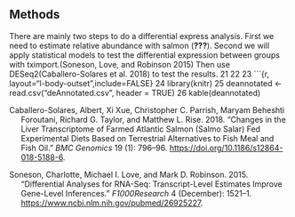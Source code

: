 ## Methods

There are mainly two steps to do a differential express analysis. First
we need to estimate relative abundance with salmon
(<span class="citeproc-not-found" data-reference-id="Raithen">**???**</span>).
Second we will apply statistical models to test the differential
expression between groups with tximport.(Soneson, Love, and Robinson
2015) Then use DESeq2(Caballero-Solares et al. 2018) to test the
results. 21 22 23 \`\`\`{r, layout=“l-body-outset”,include=FALSE} 24
library(knitr) 25 deannotated \<- read.csv(“deAnnotated.csv”, header =
TRUE) 26 kable(deannotated)

<div id="refs" class="references hanging-indent">

<div id="ref-Albert">

Caballero-Solares, Albert, Xi Xue, Christopher C. Parrish, Maryam
Beheshti Foroutani, Richard G. Taylor, and Matthew L. Rise. 2018.
“Changes in the Liver Transcriptome of Farmed Atlantic Salmon (Salmo
Salar) Fed Experimental Diets Based on Terrestrial Alternatives to Fish
Meal and Fish Oil.” *BMC Genomics* 19 (1): 796–96.
<https://doi.org/10.1186/s12864-018-5188-6>.

</div>

<div id="ref-Love">

Soneson, Charlotte, Michael I. Love, and Mark D. Robinson. 2015.
“Differential Analyses for RNA-Seq: Transcript-Level Estimates Improve
Gene-Level Inferences.” *F1000Research* 4 (December): 1521–1.
<https://www.ncbi.nlm.nih.gov/pubmed/26925227>.

</div>

</div>
